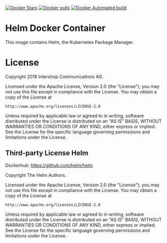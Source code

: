  [![Docker Stars](https://img.shields.io/docker/stars/intershopde/docker-helm.svg?style=plastic)](https://registry.hub.docker.com/v2/repositories/intershopde/docker-helm/stars/count/) [![Docker pulls](https://img.shields.io/docker/pulls/intershopde/docker-helm.svg?style=plastic)](https://registry.hub.docker.com/v2/repositories/intershopde/docker-helm/)
[![Docker Automated build](https://img.shields.io/docker/automated/intershopde/docker-helm.svg?maxAge=2592000?style=plastic)](https://github.com/IntershopCommunicationsAG/docker-helm/)

# Helm Docker Container

This image contains Helm, the Kubernetes Package Manager.

# License

Copyright 2018 Intershop Communications AG.

Licensed under the Apache License, Version 2.0 (the "License");
you may not use this file except in compliance with the License.
You may obtain a copy of the License at

    http://www.apache.org/licenses/LICENSE-2.0

Unless required by applicable law or agreed to in writing, software
distributed under the License is distributed on an "AS IS" BASIS,
WITHOUT WARRANTIES OR CONDITIONS OF ANY KIND, either express or implied.
See the License for the specific language governing permissions and
limitations under the License.

## Third-party License Helm

Dockerhub: https://github.com/helm/helm

Copyright The Helm Authors.

Licensed under the Apache License, Version 2.0 (the "License");
you may not use this file except in compliance with the License.
You may obtain a copy of the License at

    http://www.apache.org/licenses/LICENSE-2.0

Unless required by applicable law or agreed to in writing, software
distributed under the License is distributed on an "AS IS" BASIS,
WITHOUT WARRANTIES OR CONDITIONS OF ANY KIND, either express or implied.
See the License for the specific language governing permissions and
limitations under the License.
